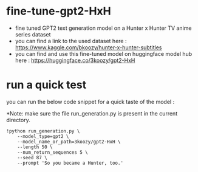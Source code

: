 # fine-tune-gpt2-HxH
* fine tuned GPT2 text generation model on a Hunter x Hunter TV anime series dataset
* you can find a link to the used dataset here : https://www.kaggle.com/bkoozy/hunter-x-hunter-subtitles
* you can find and use this fine-tuned model on huggingface model hub here : https://huggingface.co/3koozy/gpt2-HxH

# run a quick test
you can run the below code snippet for a quick taste of the model :

*Note: make sure the file run_generation.py is present in the current directory.
```
!python run_generation.py \
    --model_type=gpt2 \
    --model_name_or_path=3koozy/gpt2-HxH \
    --length 50 \
    --num_return_sequences 5 \
    --seed 87 \
    --prompt 'So you became a Hunter, too.'
```
